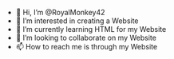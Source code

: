 - 👋 Hi, I’m @RoyalMonkey42
- 👀 I’m interested in creating a Website
- 🌱 I’m currently learning HTML for my Website
- 💞️ I’m looking to collaborate on my Website
- 📫 How to reach me is through my Website

<!---
RoyalMonkey42/RoyalMonkey42 is a ✨ special ✨ repository because its `README.md` (this file) appears on your GitHub profile.
You can click the Preview link to take a look at your changes.
--->
